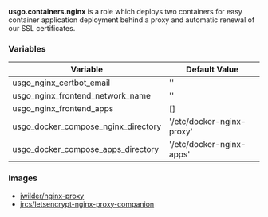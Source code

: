 **usgo.containers.nginx** is a role which deploys two containers for easy container application deployment behind a proxy and automatic renewal of our SSL certificates.

### Variables

Variable | Default Value
---|---
usgo_nginx_certbot_email | ''
usgo_nginx_frontend_network_name | ''
usgo_nginx_frontend_apps | []
usgo_docker_compose_nginx_directory | '/etc/docker-nginx-proxy'
usgo_docker_compose_apps_directory | '/etc/docker-nginx-apps'

### Images

* [jwilder/nginx-proxy][1]
* [jrcs/letsencrypt-nginx-proxy-companion][2]

[1]: https://hub.docker.com/r/jwilder/nginx-proxy
[2]: https://hub.docker.com/r/jrcs/letsencrypt-nginx-proxy-companion
